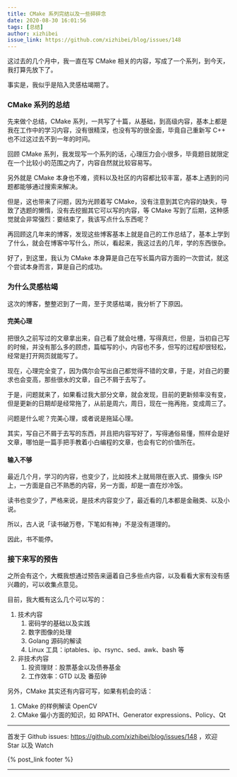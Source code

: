 ```yaml
---
title: CMake 系列完结以及一些碎碎念
date: 2020-08-30 16:01:56
tags: [总结]
author: xizhibei
issue_link: https://github.com/xizhibei/blog/issues/148
---
```

<!-- en_title: finish-of-cmake-and-small-talks -->

这过去的几个月中，我一直在写 CMake 相关的内容，写成了一个系列，到今天，我打算先放下了。

事实是，我似乎是陷入灵感枯竭期了。

### CMake 系列的总结

先来做个总结，CMake 系列，一共写了十篇，从基础，到高级内容，基本上都是我在工作中的学习内容，没有很精深，也没有写的很全面，毕竟自己重新写 C++ 也不过这过去不到一年的时间。

回顾 CMake 系列，我发现写一个系列的话，心理压力会小很多，毕竟题目就限定在一个比较小的范围之内了，内容自然就比较容易写。

另外就是 CMake 本身也不难，资料以及社区的内容都比较丰富，基本上遇到的问题都能够通过搜索来解决。

但是，这也带来了问题，因为光顾着写 CMake，没有注意到其它内容的缺失，导致了选题的懒惰，没有去挖掘其它可以写的内容，等 CMake 写到了后期，这种感觉就会非常强烈：要结束了，我该写点什么东西呢？

再回顾这几年来的博客，发现这些博客基本上就是自己的工作总结了，基本上学到了什么，就会在博客中写什么，所以，看起来，我这过去的几年，学的东西很杂。

好了，到这里，我认为 CMake 本身算是自己在写长篇内容方面的一次尝试，就这个尝试本身而言，算是自己的成功。

### 为什么灵感枯竭

这次的博客，整整迟到了一周，至于灵感枯竭，我分析了下原因。

#### 完美心理

把很久之前写过的文章拿出来，自己看了就会吐槽，写得真烂，但是，当初自己写的时候，并没有那么多的顾虑，篇幅写的小，内容也不多，但写的过程却很轻松，经常是打开网页就能写了。

现在，心理完全变了，因为偶尔会写出自己都觉得不错的文章，于是，对自己的要求也会变高，那些很水的文章，自己不屑于去写了。

于是，问题就来了，如果看过我大部分文章，就会发现，目前的更新频率没有变，但是更新的日期却是经常拖了，从前是周六，周日，现在一拖再拖，变成周三了。

问题是什么呢？完美心理，或者说是拖延心理。

其实，写自己不屑于去写的东西，并且把内容写好了，写得通俗易懂，照样会是好文章，哪怕是一篇手把手教着小白编程的文章，也会有它的价值所在。

#### 输入不够

最近几个月，学习的内容，也变少了，比如技术上就局限在嵌入式、摄像头 ISP 上，一方面是自己不熟悉的内容，另一方面，却是一直在炒冷饭。

读书也变少了，严格来说，是技术内容变少了，最近看的几本都是金融类、以及小说。

所以，古人说「读书破万卷，下笔如有神」不是没有道理的。

因此，书不能停。

### 接下来写的预告

之所会有这个，大概我想通过预告来逼着自己多些点内容，以及看看大家有没有感兴趣的，可以收集点意见。

目前，我大概有这么几个可以写的：

1.  技术内容
    1.  密码学的基础以及实践
    2.  数字图像的处理
    3.  Golang 源码的解读
    4.  Linux 工具：iptables、ip、rsync、sed、awk、bash 等
2.  非技术内容
    1.  投资理财：股票基金以及债券基金
    2.  工作效率：GTD 以及 番茄钟

另外，CMake 其实还有内容可写，如果有机会的话：

1.  CMake 的样例解读 OpenCV
2.  CMake 偏小方面的知识，如 RPATH、Generator expressions、Policy、Qt


***
首发于 Github issues: https://github.com/xizhibei/blog/issues/148 ，欢迎 Star 以及 Watch

{% post_link footer %}
***